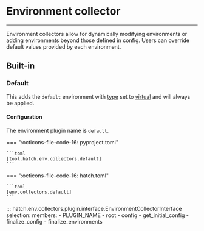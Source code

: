 # Environment collector

-----

Environment collectors allow for dynamically modifying environments or adding environments beyond those defined in config. Users can override default values provided by each environment.

## Built-in

### Default

This adds the `default` environment with [type](../config/environment.md#type) set to [virtual](environment.md#virtual) and will always be applied.

#### Configuration

The environment plugin name is `default`.

=== ":octicons-file-code-16: pyproject.toml"

    ```toml
    [tool.hatch.env.collectors.default]
    ```

=== ":octicons-file-code-16: hatch.toml"

    ```toml
    [env.collectors.default]
    ```

::: hatch.env.collectors.plugin.interface.EnvironmentCollectorInterface
    selection:
      members:
      - PLUGIN_NAME
      - root
      - config
      - get_initial_config
      - finalize_config
      - finalize_environments
